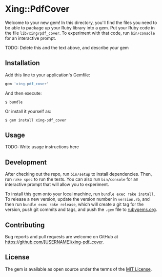 # Xing::PdfCover

Welcome to your new gem! In this directory, you'll find the files you need to be able to package up your Ruby library into a gem. Put your Ruby code in the file `lib/xing/pdf_cover`. To experiment with that code, run `bin/console` for an interactive prompt.

TODO: Delete this and the text above, and describe your gem

## Installation

Add this line to your application's Gemfile:

```ruby
gem 'xing-pdf_cover'
```

And then execute:

    $ bundle

Or install it yourself as:

    $ gem install xing-pdf_cover

## Usage

TODO: Write usage instructions here

## Development

After checking out the repo, run `bin/setup` to install dependencies. Then, run `rake spec` to run the tests. You can also run `bin/console` for an interactive prompt that will allow you to experiment.

To install this gem onto your local machine, run `bundle exec rake install`. To release a new version, update the version number in `version.rb`, and then run `bundle exec rake release`, which will create a git tag for the version, push git commits and tags, and push the `.gem` file to [rubygems.org](https://rubygems.org).

## Contributing

Bug reports and pull requests are welcome on GitHub at https://github.com/[USERNAME]/xing-pdf_cover.


## License

The gem is available as open source under the terms of the [MIT License](http://opensource.org/licenses/MIT).

